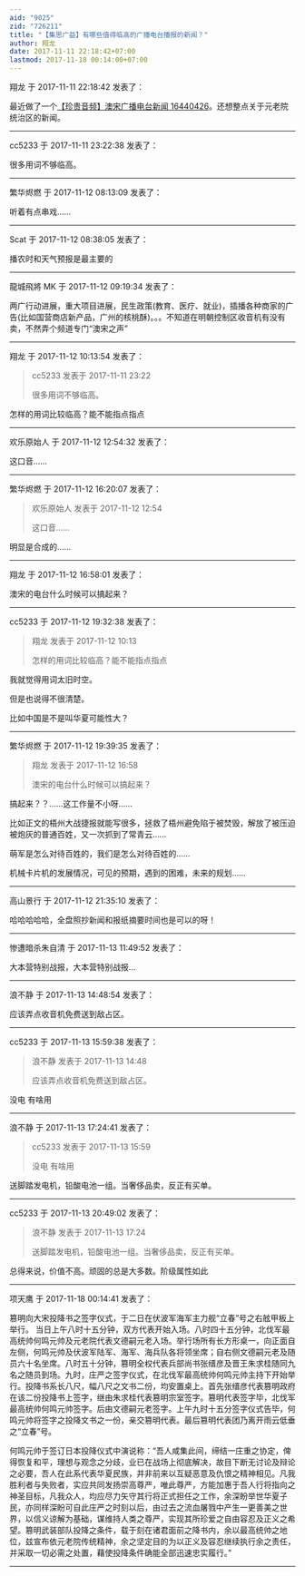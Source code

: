 ```yaml
---
aid: "9025"
zid: "726211"
title: "【集思广益】有哪些值得临高的广播电台播报的新闻？"
author: 翔龙
date: 2017-11-11 22:18:42+07:00
lastmod: 2017-11-18 00:14:00+07:00
---
```


翔龙 于 2017-11-11 22:18:42 发表了：

最近做了一个[【珍贵音频】澳宋广播电台新闻 16440426](https://www.bilibili.com/video/av16229827/#reply477269569)。还想整点关于元老院统治区的新闻。

---

cc5233 于 2017-11-11 23:22:38 发表了：

很多用词不够临高。

---

繁华烬燃 于 2017-11-12 08:13:09 发表了：

听着有点串戏……

---

Scat 于 2017-11-12 08:38:05 发表了：

播农时和天气预报是最主要的

---

龍城飛將 MK 于 2017-11-12 09:19:34 发表了：

两广行动进展，重大项目进展，民生政策(教育、医疗、就业)，插播各种商家的广告(比如国营商店新产品，广州的核桃酥)。。。不知道在明朝控制区收音机有没有卖，不然弄个频道专门“澳宋之声”

---

翔龙 于 2017-11-12 10:13:54 发表了：

> cc5233 发表于 2017-11-11 23:22
>
> 很多用词不够临高。

怎样的用词比较临高？能不能指点指点

---

欢乐原始人 于 2017-11-12 12:54:32 发表了：

这口音……

---

繁华烬燃 于 2017-11-12 16:20:07 发表了：

> 欢乐原始人 发表于 2017-11-12 12:54
>
> 这口音……

明显是合成的……

---

翔龙 于 2017-11-12 16:58:01 发表了：

澳宋的电台什么时候可以搞起来？

---

cc5233 于 2017-11-12 19:32:38 发表了：

> 翔龙 发表于 2017-11-12 10:13
>
> 怎样的用词比较临高？能不能指点指点

我就觉得用词太旧时空。

但是也说得不很清楚。

比如中国是不是叫华夏可能性大？

---

繁华烬燃 于 2017-11-12 19:39:35 发表了：

> 翔龙 发表于 2017-11-12 16:58
>
> 澳宋的电台什么时候可以搞起来？

搞起来？？……这工作量不小呀……

比如正文的梧州大战捷报就能写很多，拯救了梧州避免陷于被焚毁，解放了被压迫被炮灰的普通百姓，又一次抓到了常青云……

萌军是怎么对待百姓的，我们是怎么对待百姓的……

机械卡片机的发展情况，可见的预期，遇到的困难，未来的规划……

---

高山景行 于 2017-11-12 21:35:10 发表了：

哈哈哈哈哈，全盘照抄新闻和报纸摘要时间也是可以的呀！

---

惨遭暗杀朱自清 于 2017-11-13 11:49:52 发表了：

大本营特别战报，大本营特别战报...

---

浪不静 于 2017-11-13 14:48:54 发表了：

应该弄点收音机免费送到敌占区。

---

cc5233 于 2017-11-13 15:59:38 发表了：

> 浪不静 发表于 2017-11-13 14:48
>
> 应该弄点收音机免费送到敌占区。

没电 有啥用

---

浪不静 于 2017-11-13 17:24:41 发表了：

> cc5233 发表于 2017-11-13 15:59
>
> 没电 有啥用

送脚踏发电机，铅酸电池一组。当奢侈品卖，反正有买单。

---

cc5233 于 2017-11-13 20:49:02 发表了：

> 浪不静 发表于 2017-11-13 17:24
>
> 送脚踏发电机，铅酸电池一组。当奢侈品卖，反正有买单。

总得来说，价值不高。顽固的总是大多数。阶级属性如此

---

项天鹰 于 2017-11-18 00:14:41 发表了：

篡明向大宋投降书之签字仪式，于二日在伏波军海军主力舰“立春”号之右舷甲板上举行。 当日上午八时十五分钟，双方代表开始入场。八时四十五分钟，北伐军最高统帅何鸣元帅及元老院代表文德嗣元老入场。举行场所有长方形桌一，向正面自左侧，何鸣元帅及伏波军陆军、海军、海兵队各将领坐席；自右侧文德嗣元老及随员六十名坐席。八时五十分钟，篡明全权代表兵部尚书张缙彦及晋王朱求桂随同九名之随员到场。九时，庄严之签字仪式，在北伐军最高统帅何鸣元帅主持下开始举行。投降书系长八尺，幅八尺之文书二份，均安置桌上。首先张缙彦代表篡明政府在该二份投降书上签字，继由朱求桂代表篡明宗室签字。篡明代表签字毕，北伐军最高统帅何鸣元帅签字。后由文德嗣元老签字。上午九时十五分签字仪式告毕，何鸣元帅将签字之投降文书之一份，亲交篡明代表。最后篡明代表团乃离开雨云低垂之“立春”号。

何鸣元帅于签订日本投降仪式中演说称：“吾人咸集此间，缔结一庄重之协定，俾得恢复和平，理想与观念之分歧，业已在战场上彻底解决，故目下断无讨论及辩论之必要，吾人在此系代表华夏民族，并非前来以互疑恶意及仇恨之精神相见。凡我胜利者与失败者，实应共同发扬崇高尊严，唯此尊严，方能加惠于吾人行将指向之神圣目标，凡我众人，均应尽力矢守其行将正式担任之工作，余深盼举世华夏子民，亦同样深盼可自此庄严之时刻以后，由过去之流血屠戮中产生一更善美之世界，以信义谅解为基础，谋维持人类之尊严，实现其所珍爱之自由容忍及正义之希望。篡明武装部队投降之条件，载于刻在诸君面前之降书内，余以最高统帅之地位，兹宣布依元老院传统精神，余之坚定目的为以正义及容忍继续执行余之责任，并采取一切必需之处置，藉使投降条件确能全部迅速忠实履行。”

---
